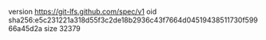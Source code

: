 version https://git-lfs.github.com/spec/v1
oid sha256:e5c231221a318d55f3c2de18b2936c43f7664d04519438511730f59966a45d2a
size 32379
